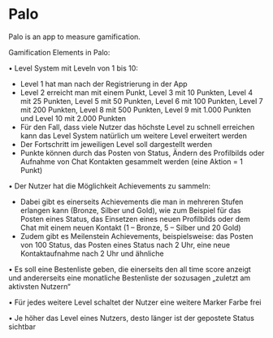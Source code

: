 # Palo
Palo is an app to measure gamification.

Gamification Elements in Palo:

•	Level System mit Leveln von 1 bis 10:
 - Level 1 hat man nach der Registrierung in der App
 - Level 2 erreicht man mit einem Punkt, Level 3 mit 10 Punkten, Level 4 mit 25 Punkten, Level 5 mit 50 Punkten, Level 6 mit 100 Punkten, Level 7 mit 200 Punkten, Level 8 mit 500 Punkten, Level 9 mit 1.000 Punkten und Level 10 mit 2.000 Punkten
 - Für den Fall, dass viele Nutzer das höchste Level zu schnell erreichen kann das Level System natürlich um weitere Level erweitert werden
 - Der Fortschritt im jeweiligen Level soll dargestellt werden
 - Punkte können durch das Posten von Status, Ändern des Profilbilds oder Aufnahme von Chat Kontakten gesammelt werden (eine Aktion = 1 Punkt)


•	Der Nutzer hat die Möglichkeit Achievements zu sammeln:
 - Dabei gibt es einerseits Achievements die man in mehreren Stufen erlangen kann (Bronze, Silber und Gold), wie zum Beispiel für das Posten eines Status, das Einsetzen eines neuen Profilbilds oder dem Chat mit einem neuen Kontakt (1 – Bronze, 5 – Silber und 20 Gold)
 - Zudem gibt es Meilenstein Achievements, beispielsweise: das Posten von 100 Status, das Posten eines Status nach 2 Uhr, eine neue Kontaktaufnahme nach 2 Uhr und ähnliche


•	Es soll eine Bestenliste geben, die einerseits den all time score anzeigt und andererseits eine monatliche Bestenliste der sozusagen „zuletzt am aktivsten Nutzern“


•	Für jedes weitere Level schaltet der Nutzer eine weitere Marker Farbe frei


•	Je höher das Level eines Nutzers, desto länger ist der gepostete Status sichtbar
